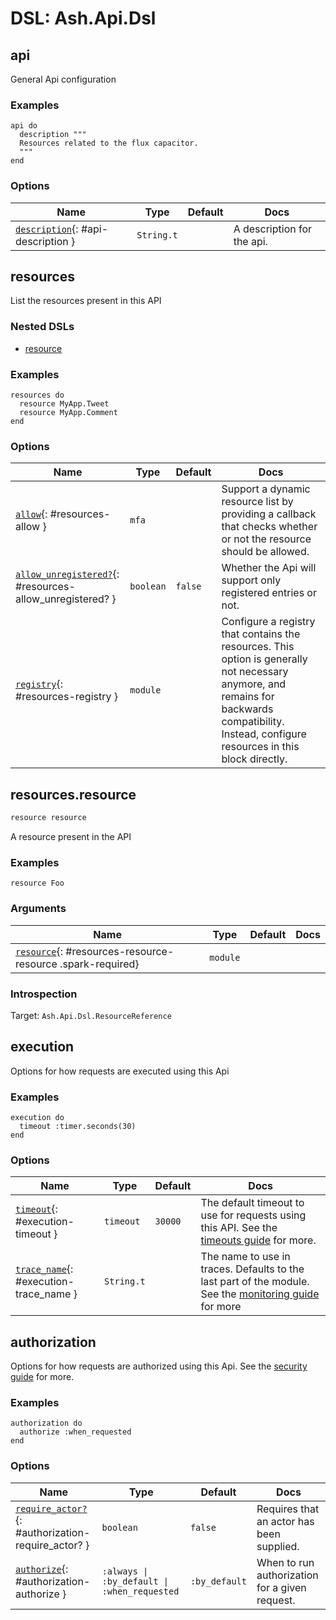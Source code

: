 <!--
This file was generated by Spark. Do not edit it by hand.
-->
# DSL: Ash.Api.Dsl



## api
General Api configuration



### Examples
```
api do
  description """
  Resources related to the flux capacitor.
  """
end

```




### Options

| Name | Type | Default | Docs |
|------|------|---------|------|
| [`description`](#api-description){: #api-description } | `String.t` |  | A description for the api. |






## resources
List the resources present in this API

### Nested DSLs
 * [resource](#resources-resource)


### Examples
```
resources do
  resource MyApp.Tweet
  resource MyApp.Comment
end

```




### Options

| Name | Type | Default | Docs |
|------|------|---------|------|
| [`allow`](#resources-allow){: #resources-allow } | `mfa` |  | Support a dynamic resource list by providing a callback that checks whether or not the resource should be allowed. |
| [`allow_unregistered?`](#resources-allow_unregistered?){: #resources-allow_unregistered? } | `boolean` | `false` | Whether the Api will support only registered entries or not. |
| [`registry`](#resources-registry){: #resources-registry } | `module` |  | Configure a registry that contains the resources. This option is generally not necessary anymore, and remains for backwards compatibility. Instead, configure resources in this block directly. |



## resources.resource
```elixir
resource resource
```


A resource present in the API



### Examples
```
resource Foo
```



### Arguments

| Name | Type | Default | Docs |
|------|------|---------|------|
| [`resource`](#resources-resource-resource){: #resources-resource-resource .spark-required} | `module` |  |  |






### Introspection

Target: `Ash.Api.Dsl.ResourceReference`




## execution
Options for how requests are executed using this Api



### Examples
```
execution do
  timeout :timer.seconds(30)
end

```




### Options

| Name | Type | Default | Docs |
|------|------|---------|------|
| [`timeout`](#execution-timeout){: #execution-timeout } | `timeout` | `30000` | The default timeout to use for requests using this API. See the [timeouts guide](/documentation/topics/timeouts.md) for more. |
| [`trace_name`](#execution-trace_name){: #execution-trace_name } | `String.t` |  | The name to use in traces. Defaults to the last part of the module. See the [monitoring guide](/documentation/topics/monitoring.md) for more |






## authorization
Options for how requests are authorized using this Api. See the [security guide](/documentation/topics/security.md) for more.




### Examples
```
authorization do
  authorize :when_requested
end

```




### Options

| Name | Type | Default | Docs |
|------|------|---------|------|
| [`require_actor?`](#authorization-require_actor?){: #authorization-require_actor? } | `boolean` | `false` | Requires that an actor has been supplied. |
| [`authorize`](#authorization-authorize){: #authorization-authorize } | `:always \| :by_default \| :when_requested` | `:by_default` | When to run authorization for a given request. |







<style type="text/css">.spark-required::after { content: "*"; color: red !important; }</style>

